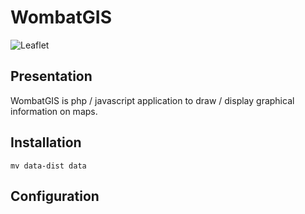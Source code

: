 # WombatGIS

<img src="http://leafletjs.com/docs/images/logo.png" alt="Leaflet" />

## Presentation

WombatGIS is php / javascript application to draw / display graphical information on maps.

## Installation

`mv data-dist data`

## Configuration